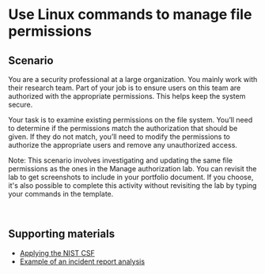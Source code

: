 
<h1>Use Linux commands to manage file permissions</h1>



<h2>Scenario</h2>
You are a security professional at a large organization. You mainly work with their research team. Part of your job is to ensure users on this team are authorized with the appropriate permissions. This helps keep the system secure. 

Your task is to examine existing permissions on the file system. You’ll need to determine if the permissions match the authorization that should be given. If they do not match, you’ll need to modify the permissions to authorize the appropriate users and remove any unauthorized access.

Note: This scenario involves investigating and updating the same file permissions as the ones in the 
Manage authorization
 lab.  You can revisit the lab to get screenshots to include in your portfolio document. If you choose, it's also possible to complete this activity without revisiting the lab by typing your commands in the template.  

<br />


<h2>Supporting materials</h2>

- [Applying the NIST CSF ](https://docs.google.com/document/d/15yCDbDCOAcJw-LTz2DeCA7UeLRfvsf176T6MA6ku6ok/template/preview?usp=sharing)
- [Example of an incident report analysis ](https://docs.google.com/document/d/11eTIo1igTRFrY279DG9tHTO3tB3bugSGyknZxsvY5vI/template/preview?usp=sharing&resourcekey=0-97MA-eOwoGtqcfqky0vjmg)




